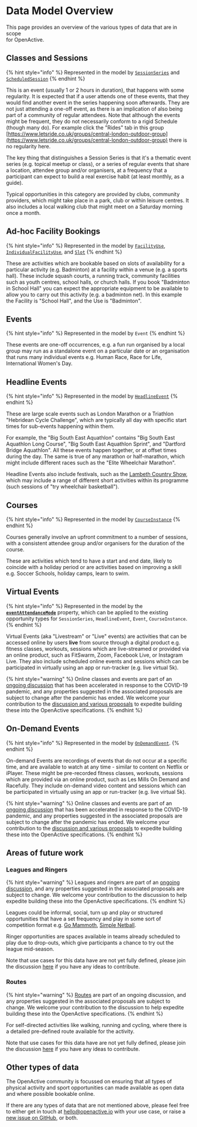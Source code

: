 # Data Model Overview

This page provides an overview of the various types of data that are in scope\
for OpenActive.

## Classes and Sessions

{% hint style="info" %}
Represented in the model by [`SessionSeries`](https://www.openactive.io/modelling-opportunity-data/EditorsDraft/#regular-sessions-sessionseries-and-scheduledsession-) and [`ScheduledSession`](https://www.openactive.io/modelling-opportunity-data/EditorsDraft/#regular-sessions-sessionseries-and-scheduledsession-)
{% endhint %}

This is an event (usually 1 or 2 hours in duration), that happens with some regularity. It is expected that if a user attends one of these events, that they would find another event in the series happening soon afterwards. They are not just attending a one-off event, as there is an implication of also being part of a community of regular attendees. Note that although the events might be frequent, they do not necessarily conform to a rigid Schedule (though many do). For example click the "Rides" tab in this group [https://www.letsride.co.uk/groups/central-london-outdoor-group](https://www.letsride.co.uk/groups/central-london-outdoor-group) there is no regularity here.

The key thing that distinguishes a Session Series is that it's a thematic event series (e.g. topical meetup or class), or a series of regular events that share a location, attendee group and/or organisers, at a frequency that a participant can expect to build a real exercise habit (at least monthly, as a guide).

Typical opportunities in this category are provided by clubs, community providers, which might take place in a park, club or within leisure centres. It also includes a local walking club that might meet on a Saturday morning once a month.

## Ad-hoc Facility Bookings

{% hint style="info" %}
Represented in the model by [`FacilityUse`](https://www.openactive.io/modelling-opportunity-data/EditorsDraft/#describing-facility-use-code-oa-facilityuse-code-code-oa-individualfacilityuse-code-), [`IndividualFacilityUse`](https://www.openactive.io/modelling-opportunity-data/EditorsDraft/#describing-facility-use-code-oa-facilityuse-code-code-oa-individualfacilityuse-code-), and [`Slot`](https://www.openactive.io/modelling-opportunity-data/EditorsDraft/#describing-facility-use-code-oa-facilityuse-code-code-oa-individualfacilityuse-code-)
{% endhint %}

These are activities which are bookable based on slots of availability for a particular activity (e.g. Badminton) at a facility within a venue (e.g. a sports hall). These include squash courts, a running track, community facilities such as youth centres, school halls, or church halls. If you book "Badminton in School Hall" you can expect the appropriate equipment to be available to allow you to carry out this activity (e.g. a badminton net). In this example the Facility is "School Hall", and the Use is "Badminton".

## Events

{% hint style="info" %}
Represented in the model by `Event`
{% endhint %}

These events are one-off occurrences, e.g. a fun run organised by a local group may run as a standalone event on a particular date or an organisation that runs many individual events e.g. Human Race, Race for Life, International Women's Day.

## Headline Events

{% hint style="info" %}
Represented in the model by [`HeadlineEvent`](https://www.openactive.io/modelling-opportunity-data/EditorsDraft/#headline-events-headlineevent-)
{% endhint %}

These are large scale events such as London Marathon or a Triathlon "Hebridean Cycle Challenge", which are typically all day with specific start times for sub-events happening within them.

For example, the "Big South East Aquathlon" contains "Big South East Aquathlon Long Course", "Big South East Aquathlon Sprint", and "Dartford Bridge Aquathlon". All these events happen together, or at offset times during the day. The same is true of any marathon or half-marathon, which might include different races such as the "Elite Wheelchair Marathon".

Headline Events also include festivals, such as the [Lambeth Country Show](http://lambethcountryshow.co.uk/), which may include a range of different short activities within its programme (such sessions of "try wheelchair basketball").

## Courses

{% hint style="info" %}
Represented in the model by [`CourseInstance`](https://www.openactive.io/modelling-opportunity-data/EditorsDraft/#courses-courseinstance-)
{% endhint %}

Courses generally involve an upfront commitment to a number of sessions, with a consistent attendee group and/or organisers for the duration of the course.

These are activities which tend to have a start and end date, likely to coincide with a holiday period or are activities based on improving a skill e.g. Soccer Schools, holiday camps, learn to swim.

## Virtual Events

{% hint style="info" %}
Represented in the model by the [**`eventAttendanceMode`**](https://github.com/openactive/modelling-opportunity-data/issues/225) property, which can be applied to the existing opportunity types for `SessionSeries`, `HeadlineEvent`, `Event`, `CourseInstance`.
{% endhint %}

Virtual Events (aka "Livestream" or "Live" events) are activities that can be accessed online by users **live** from source through a digital product e.g. fitness classes, workouts, sessions which are live-streamed or provided via an online product, such as FitSwarm, Zoom, Facebook Live, or Instagram Live. They also include scheduled online events and sessions which can be participated in virtually using an app or run-tracker (e.g. live virtual 5k).

{% hint style="warning" %}
Online classes and events are part of an [ongoing discussion](https://github.com/openactive/modelling-opportunity-data/issues/71) that has been accelerated in response to the COVID-19 pandemic, and any properties suggested in the associated proposals are subject to change after the pandemic has ended. We welcome your contribution to the [discussion and various proposals](https://github.com/openactive/modelling-opportunity-data/labels/virtual%20events) to expedite building these into the OpenActive specifications.
{% endhint %}

## On-Demand Events

{% hint style="info" %}
Represented in the model by [`OnDemandEvent`](https://github.com/openactive/modelling-opportunity-data/issues/228).
{% endhint %}

On-demand Events are recordings of events that do not occur at a specific time, and are available to watch at any time - similar to content on Netflix or iPlayer. These might be pre-recorded fitness classes, workouts, sessions which are provided via an online product, such as Les Mills On Demand and Racefully. They include on-demand video content and sessions which can be participated in virtually using an app or run-tracker (e.g. live virtual 5k).

{% hint style="warning" %}
Online classes and events are part of an [ongoing discussion](https://github.com/openactive/modelling-opportunity-data/issues/71) that has been accelerated in response to the COVID-19 pandemic, and any properties suggested in the associated proposals are subject to change after the pandemic has ended. We welcome your contribution to the [discussion and various proposals](https://github.com/openactive/modelling-opportunity-data/labels/virtual%20events) to expedite building these into the OpenActive specifications.
{% endhint %}

## Areas of future work

### Leagues and Ringers

{% hint style="warning" %}
Leagues and ringers are part of an [ongoing discussion](https://github.com/openactive/modelling-opportunity-data/issues/144), and any properties suggested in the associated proposals are subject to change. We welcome your contribution to the discussion to help expedite building these into the OpenActive specifications.
{% endhint %}

Leagues could be informal, social, turn up and play or structured opportunities that have a set frequency and play in some sort of competition format e.g. [Go Mammoth](https://gomammoth.co.uk/), [Simple Netball](https://www.simplenetball.co.uk/).

Ringer opportunities are spaces available in teams already scheduled to play due to drop-outs, which give participants a chance to try out the league mid-season.

Note that use cases for this data have are not yet fully defined, please join the discussion [here](https://github.com/openactive/modelling-opportunity-data/issues/144) if you have any ideas to contribute.

### Routes

{% hint style="warning" %}
[Routes](https://github.com/openactive/modelling-opportunity-data/issues/108) are part of an ongoing discussion, and any properties suggested in the associated proposals are subject to change. We welcome your contribution to the discussion to help expedite building these into the OpenActive specifications.
{% endhint %}

For self-directed activities like walking, running and cycling, where there is a detailed pre-defined route available for the activity.

Note that use cases for this data have are not yet fully defined, please join the discussion [here](https://github.com/openactive/modelling-opportunity-data/issues/108) if you have any ideas to contribute.

## Other types of data

The OpenActive community is focussed on ensuring that all types of physical activity and sport opportunities can made available as open data and where possible bookable online.

If there are any types of data that are not mentioned above, please feel free to either get in touch at [hello@openactive.io](mailto:hello@openactive.io) with your use case, or raise a [new issue on GitHub](https://github.com/openactive/modelling-opportunity-data/issues), or both.
